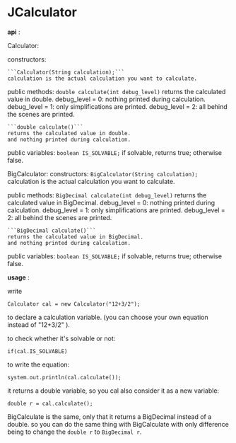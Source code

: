 # JCalculator

**api** :

Calculator:

constructors:
	
	```Calculator(String calculation);```
	calculation is the actual calculation you want to calculate.
public methods:
	```double calculate(int debug_level)```
	returns the calculated value in double.
	debug_level = 0: nothing printed during calculation.
	debug_level = 1: only simplifications are printed.
	debug_level = 2: all behind the scenes are printed.

	```double calculate()```
	returns the calculated value in double.
	and nothing printed during calculation.
	
public variables:
	```boolean IS_SOLVABLE;```
	if solvable, returns true; otherwise false.


BigCalculator:
constructors:
	```BigCalculator(String calculation);```
	calculation is the actual calculation you want to calculate.

public methods:
	```BigDecimal calculate(int debug_level)```
	returns the calculated value in BigDecimal.
	debug_level = 0: nothing printed during calculation.
	debug_level = 1: only simplifications are printed.
	debug_level = 2: all behind the scenes are printed.

	```BigDecimal calculate()```
	returns the calculated value in BigDecimal.
	and nothing printed during calculation.

public variables:
	```boolean IS_SOLVABLE;```
	if solvable, returns true; otherwise false.


**usage** :

write
```
Calculator cal = new Calculator("12+3/2");
```
to declare a calculation variable. (you can choose your own equation instead of "12+3/2" ).

to check whether it's solvable or not:
```
if(cal.IS_SOLVABLE)
```

to write the equation:
```
system.out.println(cal.calculate());
```
it returns a double variable, so you cal also consider it as a new variable:
```
double r = cal.calculate();
```

BigCalculate is the same, only that it returns a BigDecimal instead of a double. so you can do the same thing with BigCalculate with only difference being to change the ```double r``` to ```BigDecimal r```.

